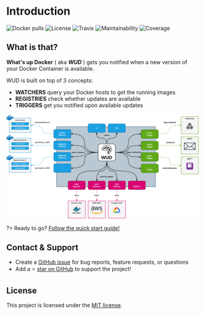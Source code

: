 # Introduction

![Docker pulls](https://img.shields.io/docker/pulls/fmartinou/whats-up-docker)
![License](https://img.shields.io/github/license/fmartinou/whats-up-docker)
![Travis](https://img.shields.io/travis/fmartinou/whats-up-docker/master)
![Maintainability](https://img.shields.io/codeclimate/maintainability/fmartinou/whats-up-docker)
![Coverage](https://img.shields.io/codeclimate/coverage/fmartinou/whats-up-docker)

## What is that?
**What's up Docker** ( aka _**WUD**_ ) gets you notified when a new version of your Docker Container is available.  

WUD is built on top of 3 concepts:
- **WATCHERS** query your Docker hosts to get the running images
- **REGISTRIES** check whether updates are available
- **TRIGGERS** get you notified upon available updates

![image](wud.png)

?> Ready to go? [Follow the quick start guide!](quickstart/)

## Contact & Support

- Create a [GitHub issue](https://github.com/fmartinou/whats-up-docker/issues) for bug reports, feature requests, or questions
- Add a ⭐️ [star on GitHub](https://github.com/fmartinou/whats-up-docker) to support the project!

## License

This project is licensed under the [MIT license](https://github.com/fmartinou/whats-up-docker/blob/master/LICENSE).

<!-- GitHub Buttons -->
<script async defer src="https://buttons.github.io/buttons.js"></script>